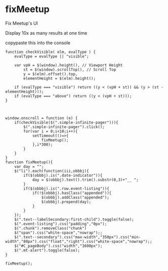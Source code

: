# fixMeetup
Fix Meetup's UI

Display 10x as many results at one time

copypaste this into the console

	function checkVisible( elm, evalType ) {
		evalType = evalType || "visible";

		var vpH = $(window).height(), // Viewport Height
			st = $(window).scrollTop(), // Scroll Top
			y = $(elm).offset().top,
			elementHeight = $(elm).height();

		if (evalType === "visible") return ((y < (vpH + st)) && (y > (st - elementHeight)));
		if (evalType === "above") return ((y < (vpH + st)));
	}



	window.onscroll = function (e) {  
		if(checkVisible($(".simple-infinite-pager"))){
			$(".simple-infinite-pager").click();
			for(var i = 0;i<10;i++){
				setTimeout(()=>{
					fixMeetup();
				},i*300);
			}
		}
	} 
	function fixMeetup(){
		var day = "";
		$("li").each(function(iii,obbbj){
			if($(obbbj).is(".date-indicator")){
				day = $(obbbj).text().trim().substr(0,3)+"__ ";
			}
			if($(obbbj).is(".row.event-listing")){
				if(!$(obbbj).hasClass("appended")){
					$(obbbj).addClass("appended");
					$(obbbj).prepend(day);
				}
			}
		});
		$(".text--labelSecondary:first-child").toggle(false);
		$(".event-listing").css("padding","0px");
		$(".chunk").removeClass("chunk")
		$("span").css("white-space","nowrap");;
		$(".text--secondary").css("max-width","350px").css("min-width","80px").css("float","right").css("white-space","nowrap");;
		$("#C_pageBody").css("width","1600px");
		$(".mt-alert").toggle(false);
	}

	fixMeetup();
